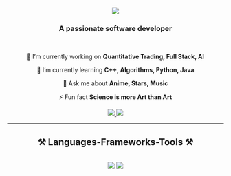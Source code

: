 
<h1 align="center">
    <img src="https://readme-typing-svg.herokuapp.com/?font=Righteous&size=35&center=true&vCenter=true&width=500&height=70&color=F71313&duration=4000&lines=Hi+There!+👋;+I'm+Raghavesh+Mishra!;" />
</h1>

<h3 align="center">A passionate software developer</h3>

<br/>

<div align="center">
 
 🔭 I’m currently working on **Quantitative Trading, Full Stack, AI**
 
 🌱 I’m currently learning **C++, Algorithms, Python, Java**

💬 Ask me about **Anime, Stars, Music**

⚡ Fun fact **Science is more Art than Art**

 </div>
 
<div align="center"> 
  <a href="mailto:raghaveshmishra@outlook.com">
    <img src="https://img.shields.io/badge/Gmail-333333?style=for-the-badge&logo=gmail&logoColor=red" />
  </a>
  <a href="https://www.linkedin.com/in/raghavesh-mishra-a31339240/" target="_blank">
    <img src="https://img.shields.io/badge/LinkedIn-0077B5?style=for-the-badge&logo=linkedin&logoColor=white" target="_blank" />
  </a>
</div>

 <hr/>
 
<h2 align="center">⚒️ Languages-Frameworks-Tools ⚒️</h2>
<br/>
<div align="center">
    <img src="https://skillicons.dev/icons?i=react,bootstrap,mui,html,css,vscode,github,figma,git,r" />
    <img src="https://skillicons.dev/icons?i=python,javascript,typescript,c,cpp,java,mysql,express,firebase,mongodb,flask" /><br>
</div>
<br/>
<br/><br/>
<br/>
